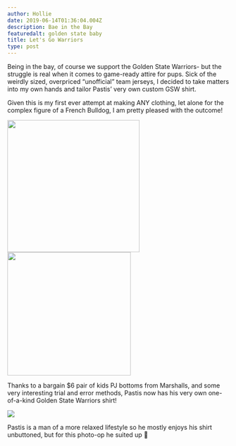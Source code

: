 ```yaml
---
author: Hollie
date: 2019-06-14T01:36:04.004Z
description: Bae in the Bay
featuredalt: golden state baby
title: Let's Go Warriors
type: post
---
```

Being in the bay, of course we support the Golden State Warriors- but the struggle is real when it comes to game-ready attire for pups. Sick of the weirdly sized, overpriced “unofficial” team jerseys, I decided to take matters into my own hands and tailor Pastis’ very own custom GSW shirt.

Given this is my first ever attempt at making ANY clothing, let alone for the complex figure of a French Bulldog, I am pretty pleased with the outcome!

<img src="https://i.pinimg.com/564x/b1/33/09/b1330936f0f52f9cd08b4490c4f2204a.jpg" height="300"><img src="https://i.pinimg.com/564x/f4/9f/1e/f49f1e807ade54f7c3f8aef02c80ac48.jpg" height="280">

Thanks to a bargain $6 pair of kids PJ bottoms from Marshalls, and some very interesting trial and error methods, Pastis now has his very own one-of-a-kind Golden State Warriors shirt! 

<img src="https://i.pinimg.com/564x/1a/18/5a/1a185afe1e4a62e78c51cf43c7209653.jpg">

Pastis is a man of a more relaxed lifestyle so he mostly enjoys his shirt unbuttoned, but for this photo-op he suited up  🐾

